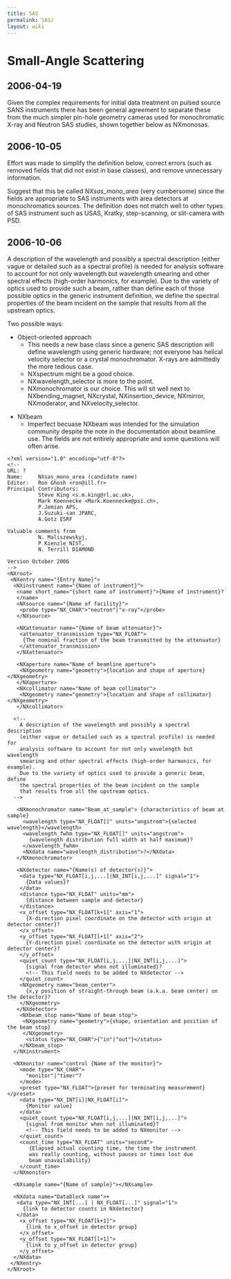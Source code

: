 ```yaml
---
title: SAS
permalink: SAS/
layout: wiki
---
```


Small-Angle Scattering
======================

2006-04-19
----------

Given the complex requirements for initial data treatment on pulsed
source SANS instruments there has been general agreement to separate
these from the much simpler pin-hole geometry cameras used for
monochromatic X-ray and Neutron SAS studies, shown together below as
NXmonosas.

2006-10-05
----------

Effort was made to simplify the definition below, correct errors (such
as removed fields that did not exist in base classes), and remove
unnecessary information.

Suggest that this be called *NXsas\_mono\_area* (very cumbersome) since
the fields are appropriate to SAS instruments with area detectors at
monochromatics sources. The definition does not match well to other
types of SAS instrument such as USAS, Kratky, step-scanning, or
slit-camera with PSD.

2006-10-06
----------

A description of the wavelength and possibly a spectral description
(either vague or detailed such as a spectral profile) is needed for
analysis software to account for not only wavelength but wavelength
smearing and other spectral effects (high-order harmonics, for example).
Due to the variety of optics used to provide such a beam, rather than
define each of those possible optics in the generic instrument
definition, we define the spectral properties of the beam incident on
the sample that results from all the upstream optics.

Two possible ways:

-   Object-oriented approach
    -   This needs a new base class since a generic SAS description will
        define wavelength using generic hardware; not everyone has
        helical velocity selector or a crystal monochromator. X-rays are
        admittedly the more tedious case.
    -   NXspectrum might be a good choice.
    -   NXwavelength\_selector is more to the point.
    -   NXmonochromator is our choice. This will sit well next to
        NXbending\_magnet, NXcrystal, NXinsertion\_device, NXmirror,
        NXmoderator, and NXvelocity\_selector.

<!-- -->

-   NXbeam
    -   Imperfect becuase NXbeam was intended for the simulation
        community despite the note in the documentation about beamline
        use. The fields are not entirely appropriate and some questions
        will often arise.

<!-- -->

    <?xml version="1.0" encoding="utf-8"?>
    <!--
    URL: ?
    Name:     NXsas_mono_area (candidate name)
    Editor:   Ron Ghosh <ron@ill.fr>
    Principal Contributors:  
              Steve King <s.m.king@rl.ac.uk>, 
              Mark Koennecke <Mark.Koennecke@psi.ch>, 
              P.Jemian APS, 
              J.Suzuki-san JPARC, 
              A.Gotz ESRF 
                             
    Valuable comments from 
              N. Maliszewskyj, 
              P Kienzle NIST, 
              N. Terrill DIAMOND

    Version October 2006
    -->
    <NXroot>
     <NXentry name="{Entry Name}">
      <NXinstrument name="{Name of instrument}">
       <name short_name="{short name of instrument}">{Name of instrument}?
       </name>
       <NXsource name="{Name of facility}">
        <probe type="NX_CHAR">"neutron"|"x-ray"</probe>
       </NXsource>

       <NXattenuator name="{Name of beam attenuator}">
        <attenuator_transmission type="NX_FLOAT">
         {The nominal fraction of the beam transmitted by the attenuator}
        </attenuator_transmission>
       </NXattenuator>

       <NXaperture name="Name of beamline aperture">
        <NXgeometry name="geometry">{location and shape of aperture}</NXgeometry>
       </NXaperture>
       <NXcollimator name="Name of beam collimator">
        <NXgeometry name="geometry">{location and shape of collimator}</NXgeometry>
       </NXcollimator>

      <!-- 
        A description of the wavelength and possibly a spectral description
        (either vague or detailed such as a spectral profile) is needed for 
        analysis software to account for not only wavelength but wavelength 
        smearing and other spectral effects (high-order harmonics, for example).
        Due to the variety of optics used to provide a generic beam, define 
        the spectral properties of the beam incident on the sample
        that results from all the upstream optics.
      -->
         
       <NXmonochromator name="Beam_at_sample"> {characteristics of beam at sample}
         <wavelength type="NX_FLOAT[]" units="angstrom">{selected wavelength}</wavelength>
         <wavelength_fwhm type="NX_FLOAT[]" units="angstrom">
           {wavelength distribution full width at half maximum}?
         </wavelength_fwhm>
         <NXdata name="wavelength_distribution">?</NXdata>
       </NXmonochromator>

       <NXdetector name="{Name(s) of detector(s)}">
        <data type="NX_FLOAT[i,j,...]|NX_INT[i,j,...]" signal="1">
          {Data values}?
        </data>
        <distance type="NX_FLOAT" units="mm">
          {distance between sample and detector}
        </distance>
        <x_offset type="NX_FLOAT[k+1]" axis="1">
          {X-direction pixel coordinate on the detector with origin at detector center}?
        </x_offset>
        <y_offset type="NX_FLOAT[l+1]" axis="2">
          {Y-direction pixel coordinate on the detector with origin at detector center}?
        </y_offset>
        <quiet_count type="NX_FLOAT[i,j,...]|NX_INT[i,j,...]">
          {signal from detector when not illuminated}?
          <!-- This field needs to be added to NXdetector -->
        </quiet_count>
        <NXgeometry name="beam_center">
          {x,y position of straight-through beam (a.k.a. beam center) on the detector}?
        </NXgeometry>
       </NXdetector>
        <NXbeam_stop name="Name of beam stop">
         <NXgeometry name="geometry">{shape, orientation and position of the beam stop}
         </NXgeometry>
          <status type="NX_CHAR">{"in"|"out"}</status>
        </NXbeam_stop>
      </NXinstrument>

      <NXmonitor name="control {Name of the monitor}">
        <mode type="NX_CHAR">
          "monitor"|"timer"?
        </mode>
        <preset type="NX_FLOAT">{preset for terminating measurement}</preset>
        <data type="NX_INT[i]|NX_FLOAT[i]">
          {Monitor value}
        </data>
        <quiet_count type="NX_FLOAT[i,j,...]|NX_INT[i,j,...]">
          {signal from monitor when not illuminated}?
          <!-- This field needs to be added to NXmonitor -->
        </quiet_count>
        <count_time type="NX_FLOAT" units="second">
           {Elapsed actual counting time, the time the instrument 
           was really counting, without pauses or times lost due 
           beam unavailability}
        </count_time>
      </NXmonitor>

      <NXsample name="{Name of sample}"></NXsample>

      <NXdata name="Datablock name">+
       <data type="NX_INT[...] | NX_FLOAT[...]" signal="1">
         {link to detector counts in NXdetector}
       </data>
        <x_offset type="NX_FLOAT[k+1]">
          {link to x_offset in detector group}
        </x_offset>
        <y_offset type="NX_FLOAT[l+1]">
          {link to y_offset in detector group}
        </y_offset>
      </NXdata>
     </NXentry>
    </NXroot>
